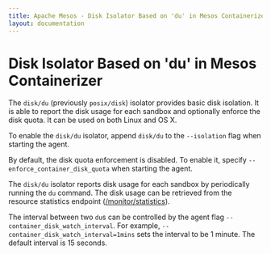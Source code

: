 ```yaml
---
title: Apache Mesos - Disk Isolator Based on 'du' in Mesos Containerizer
layout: documentation
---
```


# Disk Isolator Based on 'du' in Mesos Containerizer

The `disk/du` (previously `posix/disk`) isolator provides basic disk
isolation. It is able to report the disk usage for each sandbox and
optionally enforce the disk quota. It can be used on both Linux and OS
X.

To enable the `disk/du` isolator, append `disk/du` to the
`--isolation` flag when starting the agent.

By default, the disk quota enforcement is disabled. To enable it,
specify `--enforce_container_disk_quota` when starting the agent.

The `disk/du` isolator reports disk usage for each sandbox by
periodically running the `du` command. The disk usage can be retrieved
from the resource statistics endpoint
([/monitor/statistics](../endpoints/slave/monitor/statistics.md)).

The interval between two `du`s can be controlled by the agent flag
`--container_disk_watch_interval`. For example,
`--container_disk_watch_interval=1mins` sets the interval to be 1
minute. The default interval is 15 seconds.
